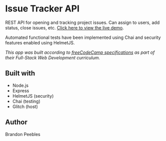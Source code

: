 # Issue Tracker API
REST API for opening and tracking project issues. Can assign to users, add status, close issues, etc. [Click here to view the live demo](https://large-shared-wallflower.glitch.me).

Automated functional tests have been implemented using Chai and security features enabled using HelmetJS. 

_This app was built according to [freeCodeCamp specifications](https://www.freecodecamp.org/learn/quality-assurance/quality-assurance-projects/issue-tracker) as part of their Full-Stack Web Development curriculum._

## Built with
* Node.js
* Express
* HelmetJS (security)
* Chai (testing)
* Glitch (host)

## Author
Brandon Peebles

